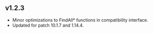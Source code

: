 ## v1.2.3

- Minor optimizations to FindAll* functions in compatibility interface.
- Updated for patch 10.1.7 and 1.14.4.
